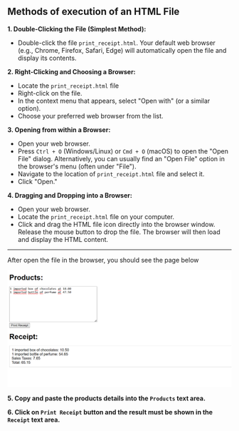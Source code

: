 ## Methods of execution of an HTML File

**1. Double-Clicking the File (Simplest Method):**

- Double-click the file `print_receipt.html`. Your default web browser (e.g., Chrome, Firefox, Safari, Edge) will automatically open the file and display its contents.

**2. Right-Clicking and Choosing a Browser:**

- Locate the `print_receipt.html` file
- Right-click on the file.
- In the context menu that appears, select "Open with" (or a similar option).
- Choose your preferred web browser from the list.

**3. Opening from within a Browser:**

- Open your web browser.
- Press `Ctrl + O` (Windows/Linux) or `Cmd + O` (macOS) to open the "Open File" dialog.  Alternatively, you can usually find an "Open File" option in the browser's menu (often under "File").
- Navigate to the location of `print_receipt.html` file and select it.
- Click "Open."

**4. Dragging and Dropping into a Browser:**

- Open your web browser.
- Locate the `print_receipt.html` file on your computer.
- Click and drag the HTML file icon directly into the browser window. Release the mouse button to drop the file. The browser will then load and display the HTML content.

---

After open the file in the browser, you should see the page below

![Landing page](image-1.png)

**5. Copy and paste the products details into the `Products` text area.**

**6. Click on `Print Receipt` button and the result must be shown in the `Receipt` text area.**
